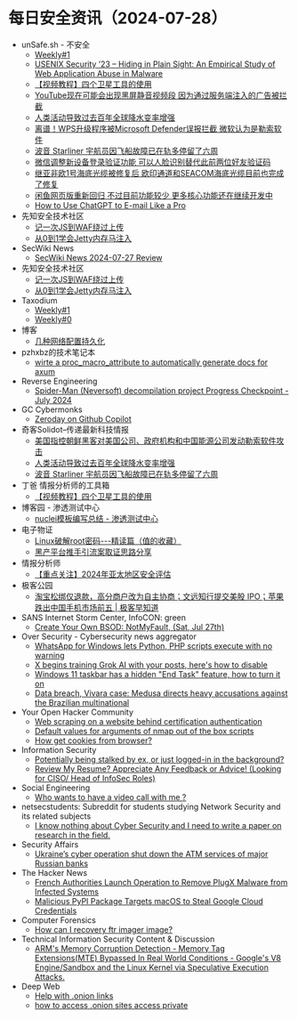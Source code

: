# 每日安全资讯（2024-07-28）

- unSafe.sh - 不安全
  - [Weekly#1](https://buaq.net/go-252811.html)
  - [USENIX Security ’23 – Hiding in Plain Sight: An Empirical Study of Web Application Abuse in Malware](https://buaq.net/go-252810.html)
  - [【视频教程】四个卫星工具的使用](https://buaq.net/go-252813.html)
  - [YouTube现在可能会出现黑屏静音视频段 因为通过服务端注入的广告被拦截](https://buaq.net/go-252819.html)
  - [人类活动导致过去百年全球降水变率增强](https://buaq.net/go-252817.html)
  - [离谱！WPS升级程序被Microsoft Defender误报拦截 微软认为是勒索软件](https://buaq.net/go-252820.html)
  - [波音 Starliner 宇航员因飞船故障已在轨多停留了六周](https://buaq.net/go-252818.html)
  - [微信调整新设备登录验证功能 可以人脸识别替代此前两位好友验证码](https://buaq.net/go-252798.html)
  - [继亚非欧1号海底光缆被修复后 欧印通道和SEACOM海底光缆目前也完成了修复](https://buaq.net/go-252799.html)
  - [闲鱼网页版重新回归 不过目前功能较少 更多核心功能还在继续开发中](https://buaq.net/go-252800.html)
  - [How to Use ChatGPT to E-mail Like a Pro](https://buaq.net/go-252823.html)
- 先知安全技术社区
  - [记一次JS到WAF绕过上传](https://xz.aliyun.com/t/15142)
  - [从0到1学会Jetty内存马注入](https://xz.aliyun.com/t/15141)
- SecWiki News
  - [SecWiki News 2024-07-27 Review](http://www.sec-wiki.com/?2024-07-27)
- 先知安全技术社区
  - [记一次JS到WAF绕过上传](https://xz.aliyun.com/t/15142)
  - [从0到1学会Jetty内存马注入](https://xz.aliyun.com/t/15141)
- Taxodium
  - [Weekly#1](https://taxodium.ink/post/weekly/1/)
  - [Weekly#0](https://taxodium.ink/post/weekly/0/)
- 博客
  - [几种网络配置持久化](https://dyrnq.com/net-config/)
- pzhxbz的技术笔记本
  - [wirte a proc_macro_attribute to automatically generate docs for axum](https://pzhxbz.cn/?p=179)
- Reverse Engineering
  - [Spider-Man (Neversoft) decompilation project Progress Checkpoint - July 2024](https://www.reddit.com/r/ReverseEngineering/comments/1edkusx/spiderman_neversoft_decompilation_project/)
- GC Cybermonks
  - [Zeroday on Github Copilot](https://gccybermonks.com/posts/github/)
- 奇客Solidot–传递最新科技情报
  - [美国指控朝鲜黑客对美国公司、政府机构和中国能源公司发动勒索软件攻击](https://www.solidot.org/story?sid=78816)
  - [人类活动导致过去百年全球降水变率增强](https://www.solidot.org/story?sid=78815)
  - [波音 Starliner 宇航员因飞船故障已在轨多停留了六周](https://www.solidot.org/story?sid=78814)
- 丁爸 情报分析师的工具箱
  - [【视频教程】四个卫星工具的使用](https://mp.weixin.qq.com/s?__biz=MzI2MTE0NTE3Mw==&mid=2651145291&idx=1&sn=00e73a4aa62d2746b859cae611c5cbeb&chksm=f1af3371c6d8ba679505a1f6f342456a6b19762b08b714c4f46ac210c8bb89cd6ff6eb504caf&scene=58&subscene=0#rd)
- 博客园 - 渗透测试中心
  - [nuclei模板编写总结 - 渗透测试中心](https://www.cnblogs.com/backlion/p/18326684)
- 电子物证
  - [Linux破解root密码---精读篇（值的收藏）](https://mp.weixin.qq.com/s?__biz=MzAwNDcwMDgzMA==&mid=2651047718&idx=1&sn=01c5289e0719bb946d12b52f9297aa50&chksm=80d088d7b7a701c178e91d8df70db350cb8f1e7f163cb68d65438cb8656a2b610a97fe6a8272&scene=58&subscene=0#rd)
  - [黑产平台推手引流案取证思路分享](https://mp.weixin.qq.com/s?__biz=MzAwNDcwMDgzMA==&mid=2651047718&idx=2&sn=7bd391e0b97888e35e7b4c57a48556f4&chksm=80d088d7b7a701c1c8da17a05e2559e243744a03a1b39fdbdf37b4344f42e355fd6a40fe0c7e&scene=58&subscene=0#rd)
- 情报分析师
  - [【重点关注】2024年亚太地区安全评估](https://mp.weixin.qq.com/s?__biz=MzA3Mjc1MTkwOA==&mid=2650553486&idx=1&sn=313c8c2c869baacb0bbad9f593f039c3&chksm=871112c5b0669bd3d5d2de5f18ad579145c56e2d5a7b351db62bc97425ff60fa82faafc43ef7&scene=58&subscene=0#rd)
- 极客公园
  - [淘宝松绑仅退款，高分商户改为自主协商；文远知行提交美股 IPO；苹果跌出中国手机市场前五 | 极客早知道](https://mp.weixin.qq.com/s?__biz=MTMwNDMwODQ0MQ==&mid=2653048532&idx=1&sn=219ecb1a8d8e19582198d9d987dbe6a3&chksm=7e5733624920ba7472d8e0042f2ed38b18055319fbcfaf8948eb9191010f5689ac7b3e64ba30&scene=58&subscene=0#rd)
- SANS Internet Storm Center, InfoCON: green
  - [Create Your Own BSOD: NotMyFault, (Sat, Jul 27th)](https://isc.sans.edu/diary/rss/31120)
- Over Security - Cybersecurity news aggregator
  - [WhatsApp for Windows lets Python, PHP scripts execute with no warning](https://www.bleepingcomputer.com/news/security/whatsapp-for-windows-lets-python-php-scripts-execute-with-no-warning/)
  - [X begins training Grok AI with your posts, here's how to disable](https://www.bleepingcomputer.com/news/security/x-begins-training-grok-ai-with-your-posts-heres-how-to-disable/)
  - [Windows 11 taskbar has a hidden "End Task" feature, how to turn it on](https://www.bleepingcomputer.com/news/microsoft/windows-11-taskbar-has-a-hidden-end-task-feature-how-to-turn-it-on/)
  - [Data breach, Vivara case: Medusa directs heavy accusations against the Brazilian multinational](https://www.suspectfile.com/data-breach-vivara-case-medusa-directs-heavy-accusations-against-the-brazilian-multinational/)
- Your Open Hacker Community
  - [Web scraping on a website behind certification authentication](https://www.reddit.com/r/HowToHack/comments/1edq57u/web_scraping_on_a_website_behind_certification/)
  - [Default values for arguments of nmap out of the box scripts](https://www.reddit.com/r/HowToHack/comments/1edmkg6/default_values_for_arguments_of_nmap_out_of_the/)
  - [How get cookies from browser?](https://www.reddit.com/r/HowToHack/comments/1edq99e/how_get_cookies_from_browser/)
- Information Security
  - [Potentially being stalked by ex, or just logged-in in the background?](https://www.reddit.com/r/Information_Security/comments/1edsxtt/potentially_being_stalked_by_ex_or_just_loggedin/)
  - [Review My Resume? Appreciate Any Feedback or Advice! (Looking for CISO/ Head of InfoSec Roles)](https://www.reddit.com/r/Information_Security/comments/1edqynt/review_my_resume_appreciate_any_feedback_or/)
- Social Engineering
  - [Who wants to have a video call with me ?](https://www.reddit.com/r/SocialEngineering/comments/1edet1j/who_wants_to_have_a_video_call_with_me/)
- netsecstudents: Subreddit for students studying Network Security and its related subjects
  - [I know nothing about Cyber Security and I need to write a paper on research in the field.](https://www.reddit.com/r/netsecstudents/comments/1ed6fmf/i_know_nothing_about_cyber_security_and_i_need_to/)
- Security Affairs
  - [Ukraine’s cyber operation shut down the ATM services of major Russian banks](https://securityaffairs.com/166214/cyber-warfare-2/atm-services-russian-banks-hacked.html)
- The Hacker News
  - [French Authorities Launch Operation to Remove PlugX Malware from Infected Systems](https://thehackernews.com/2024/07/french-authorities-launch-operation-to.html)
  - [Malicious PyPI Package Targets macOS to Steal Google Cloud Credentials](https://thehackernews.com/2024/07/malicious-pypi-package-targets-macos-to.html)
- Computer Forensics
  - [How can I recovery ftr imager image?](https://www.reddit.com/r/computerforensics/comments/1edc6q8/how_can_i_recovery_ftr_imager_image/)
- Technical Information Security Content & Discussion
  - [ARM's Memory Corruption Detection - Memory Tag Extensions(MTE) Bypassed In Real World Conditions - Google's V8 Engine/Sandbox and the Linux Kernel via Speculative Execution Attacks.](https://www.reddit.com/r/netsec/comments/1edntkn/arms_memory_corruption_detection_memory_tag/)
- Deep Web
  - [Help with .onion links](https://www.reddit.com/r/deepweb/comments/1eda6g7/help_with_onion_links/)
  - [how to access .onion sites access private](https://www.reddit.com/r/deepweb/comments/1ede36a/how_to_access_onion_sites_access_private/)

